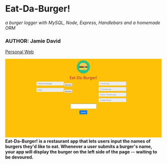 # Eat-Da-Burger!
*a burger logger with MySQL, Node, Express, Handlebars and a homemade ORM*



### AUTHOR: Jamie David
[Personal Web](http://www.jamiejdavid.com)


![Home page](/images/screenshot.jpg)
**Eat-Da-Burger! is a restaurant app that lets users input the names of burgers they'd like to eat.
Whenever a user submits a burger's name, your app will display the burger on the left side of the page -- waiting to be devoured.**
